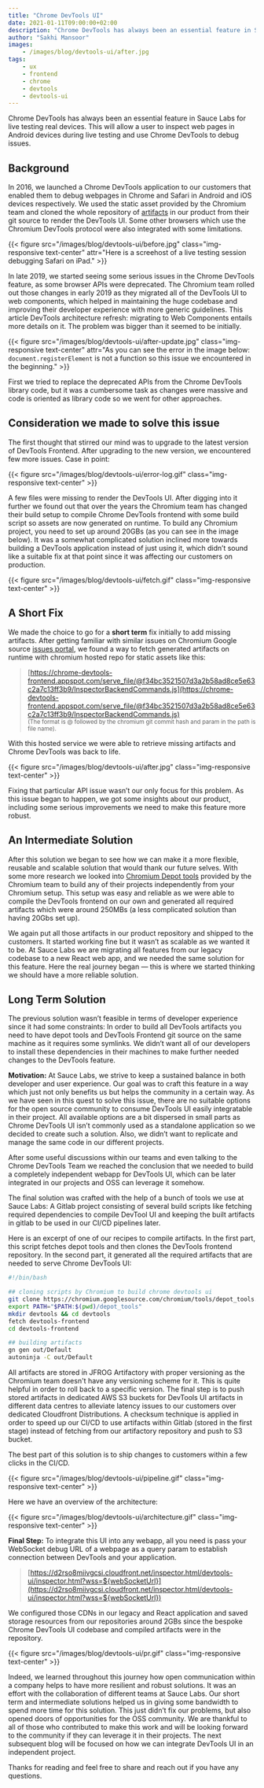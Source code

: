 ```yaml
---
title: "Chrome DevTools UI"
date: 2021-01-11T09:00:00+02:00
description: "Chrome DevTools has always been an essential feature in Sauce Labs for live testing real devices. This blog post reports about our recent revamp of the UI code."
author: "Sakhi Mansoor"
images:
    - /images/blog/devtools-ui/after.jpg
tags:
    - ux
    - frontend
    - chrome
    - devtools
    - devtools-ui
---
```


Chrome DevTools has always been an essential feature in Sauce Labs for live testing real devices. This will allow a user to inspect web pages in Android devices during live testing and use Chrome DevTools to debug issues.

## Background

In 2016, we launched a Chrome DevTools application to our customers that enabled them to debug webpages in Chrome and Safari in Android and iOS devices respectively. We used the static asset provided by the Chromium team and cloned the whole repository of [artifacts](https://www.google.com/url?q=https://github.com/ChromeDevTools/devtools-frontend/tree/master/front_end&sa=D&ust=1610370981658000&usg=AOvVaw0F69KLsKNRZ2R6ENTiGAKs) in our product from their git source to render the DevTools UI. Some other browsers which use the Chromium DevTools protocol were also integrated with some limitations.

{{< figure src="/images/blog/devtools-ui/before.jpg" class="img-responsive text-center" attr="Here is a screehost of a live testing session debugging Safari on iPad." >}}

In late 2019, we started seeing some serious issues in the Chrome DevTools feature, as some browser APIs were deprecated. The Chromium team rolled out those changes in early 2019 as they migrated all of the DevTools UI to web components, which helped in maintaining the huge codebase and improving their developer experience with more generic guidelines. This article DevTools architecture refresh: migrating to Web Components entails more details on it. The problem was bigger than it seemed to be initially.

{{< figure src="/images/blog/devtools-ui/after-update.jpg" class="img-responsive text-center" attr="As you can see the error in the image below: `document.registerElement` is not a function so this issue we encountered in the beginning." >}}

First we tried to replace the deprecated APIs from the Chrome DevTools library code, but it was a cumbersome task as changes were massive and code is oriented as library code so we went for other approaches.

## Consideration we made to solve this issue

The first thought that stirred our mind was to upgrade to the latest version of DevTools Frontend. After upgrading to the new version, we encountered few more issues. Case in point:

{{< figure src="/images/blog/devtools-ui/error-log.gif" class="img-responsive text-center" >}}

A few files were missing to render the DevTools UI. After digging into it further we found out that over the years the Chromium team has changed their build setup to compile Chrome DevTools frontend with some build script so assets are now generated on runtime. To build any Chromium project, you need to set up around 20GBs (as you can see in the image below). It was a somewhat complicated solution inclined more towards building a DevTools application instead of just using it, which didn’t sound like a suitable fix at that point since it was affecting our customers on production.

{{< figure src="/images/blog/devtools-ui/fetch.gif" class="img-responsive text-center" >}}

## A Short Fix

We made the choice to go for a __short term__ fix initially to add missing artifacts. After getting familiar with similar issues on Chromium Google source [issues portal](https://www.google.com/url?q=https://groups.google.com/g/google-chrome-developer-tools/c/RUYXxgATbeo/m/6wfd-mvmAgAJ&sa=D&ust=1610370981661000&usg=AOvVaw2798SP0pdDK4qSspF3NVBW), we found a way to fetch generated artifacts on runtime with chromium hosted repo for static assets like this:

> [https://chrome-devtools-frontend.appspot.com/serve_file/@f34bc3521507d3a2b58ad8ce5e63c2a7c13ff3b9/InspectorBackendCommands.js](https://chrome-devtools-frontend.appspot.com/serve_file/@f34bc3521507d3a2b58ad8ce5e63c2a7c13ff3b9/InspectorBackendCommands.js)
    <br /><sub>(The format is @ followed by the chromium git commit hash and param in the path is file name).</sub>

With this hosted service we were able to retrieve missing artifacts and Chrome DevTools was back to life.

{{< figure src="/images/blog/devtools-ui/after.jpg" class="img-responsive text-center" >}}

Fixing that particular API issue wasn’t our only focus for this problem. As this issue began to happen, we got some insights about our product, including some serious improvements we need to make this feature more robust.

## An Intermediate Solution

After this solution we began to see how we can make it a more flexible, reusable and scalable solution that would thank our future selves. With some more research we looked into [Chromium Depot tools](https://www.google.com/url?q=https://chromium.googlesource.com/chromium/tools/depot_tools.git&sa=D&ust=1610370981662000&usg=AOvVaw2rR2OiUg_osv7zKvixfvBa) provided by the Chromium team to build any of their projects independently from your Chromium setup. This setup was easy and reliable as we were able to compile the DevTools frontend on our own and generated all required artifacts which were around 250MBs (a less complicated solution than having 20Gbs set up).

We again put all those artifacts in our product repository and shipped to the customers. It started working fine but it wasn’t as scalable as we wanted it to be. At Sauce Labs we are migrating all features from our legacy codebase to a new React web app, and we needed the same solution for this feature. Here the real journey began — this is where we started thinking we should have a more reliable solution.

## Long Term Solution

The previous solution wasn’t feasible in terms of developer experience since it had some constraints:
In order to build all DevTools artifacts you need to have depot tools and DevTools Frontend git source on the same machine as it requires some symlinks. We didn’t want all of our developers to install these dependencies in their machines to make further needed changes to the DevTools feature.

__Motivation:__ At Sauce Labs, we strive to keep a sustained balance in both developer and user experience. Our goal was to craft this feature in a way which just not only benefits us but helps the community in a certain way. As we have seen in this quest to solve this issue, there are no suitable options for the open source community to consume DevTools UI easily integratable in their project. All available options are a bit dispersed in small parts as Chrome DevTools UI isn’t commonly used as a standalone application so we decided to create such a solution. Also, we didn’t want to replicate and manage the same code in our different projects.

After some useful discussions within our teams and even talking to the Chrome DevTools Team we reached the conclusion that we needed to build a completely independent webapp for DevTools UI, which can be later integrated in our projects and OSS can leverage it somehow.

The final solution was crafted with the help of a bunch of tools we use at Sauce Labs:
A Gitlab project consisting of several build scripts like fetching required dependencies to compile DevTool UI and keeping the built artifacts in gitlab to be used in our CI/CD pipelines later.

Here is an excerpt of one of our recipes to compile artifacts. In the first part, this script fetches depot tools and then clones the DevTools frontend repository. In the second part, it generated all the required artifacts that are needed to serve Chrome DevTools UI:

```bash
#!/bin/bash

## cloning scripts by Chromium to build chrome devtools ui
git clone https://chromium.googlesource.com/chromium/tools/depot_tools.git
export PATH="$PATH:$(pwd)/depot_tools"
mkdir devtools && cd devtools
fetch devtools-frontend
cd devtools-frontend

## building artifacts
gn gen out/Default
autoninja -C out/Default
```

All artifacts are stored in JFROG Artifactory with proper versioning as the Chromium team doesn't have any versioning scheme for it. This is quite helpful in order to roll back to a specific version. The final step is to push stored artifacts in dedicated AWS S3 buckets for DevTools UI artifacts in different data centres to alleviate latency issues to our customers over dedicated Cloudfront Distributions. A checksum technique is applied in order to speed up our CI/CD to use artifacts within Gitlab (stored in the first stage) instead of fetching from our artifactory repository and push to S3 bucket.

The best part of this solution is to ship changes to customers within a few clicks in the CI/CD.

{{< figure src="/images/blog/devtools-ui/pipeline.gif" class="img-responsive text-center" >}}

Here we have an overview of the architecture:

{{< figure src="/images/blog/devtools-ui/architecture.gif" class="img-responsive text-center" >}}

__Final Step:__ To integrate this UI into any webapp, all  you need is pass your WebSocket debug URL of a webpage as a query param to establish connection between DevTools and your application.

> [https://d2rso8miivgcsi.cloudfront.net/inspector.html/devtools-ui/inspector.html?wss=${webSocketUrl}](https://d2rso8miivgcsi.cloudfront.net/inspector.html/devtools-ui/inspector.html?wss=${webSocketUrl})

We configured those CDNs in our legacy and React application and saved storage resources from our repositories around 2GBs since the bespoke Chrome DevTools UI codebase and compiled artifacts were in the repository.

{{< figure src="/images/blog/devtools-ui/pr.gif" class="img-responsive text-center" >}}

Indeed, we learned throughout this journey how open communication within a company helps to have more resilient and robust solutions. It was an effort with the collaboration of different teams at Sauce Labs. Our short term and intermediate solutions helped us in giving some bandwidth to spend more time for this solution. This just didn’t fix our problems, but also opened doors of opportunities for the OSS community. We are thankful to all of those who contributed to make this work and will be looking forward to the community if they can leverage it in their projects. The next subsequent blog will be focused on how we can integrate DevTools UI in an independent project.

Thanks for reading and feel free to share and reach out if you have any questions.

